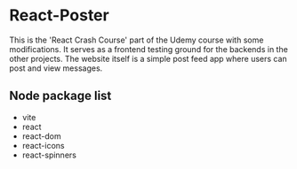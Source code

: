 # React-Poster

This is the 'React Crash Course' part of the Udemy course with some modifications. It serves as a frontend testing ground for the backends in the other projects. The website itself is a simple post feed app where users can post and view messages.

## Node package list

* vite
* react
* react-dom
* react-icons
* react-spinners
